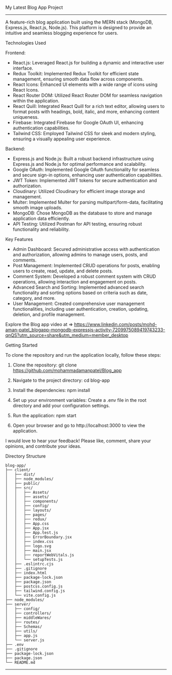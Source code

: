 
My Latest Blog App Project

---

A feature-rich blog application built using the MERN stack (MongoDB, Express.js, React.js, Node.js). This platform is designed to provide an intuitive and seamless blogging experience for users.

Technologies Used

Frontend:

- React.js: Leveraged React.js for building a dynamic and interactive user interface.
- Redux Toolkit: Implemented Redux Toolkit for efficient state management, ensuring smooth data flow across components.
- React Icons: Enhanced UI elements with a wide range of icons using React Icons.
- React Router DOM: Utilized React Router DOM for seamless navigation within the application.
- React Quill: Integrated React Quill for a rich text editor, allowing users to format posts with headings, bold, italic, and more, enhancing content uniqueness.
- Firebase: Integrated Firebase for Google OAuth UI, enhancing authentication capabilities.
- Tailwind CSS: Employed Tailwind CSS for sleek and modern styling, ensuring a visually appealing user experience.

Backend:

- Express.js and Node.js: Built a robust backend infrastructure using Express.js and Node.js for optimal performance and scalability.
- Google OAuth: Implemented Google OAuth functionality for seamless and secure sign-in options, enhancing user authentication capabilities.
- JWT Token: Implemented JWT tokens for secure authentication and authorization.
- Cloudinary: Utilized Cloudinary for efficient image storage and management.
- Multer: Implemented Multer for parsing multipart/form-data, facilitating smooth image uploads.
- MongoDB: Chose MongoDB as the database to store and manage application data efficiently.
- API Testing: Utilized Postman for API testing, ensuring robust functionality and reliability.

Key Features

- Admin Dashboard: Secured administrative access with authentication and authorization, allowing admins to manage users, posts, and comments.
- Post Management: Implemented CRUD operations for posts, enabling users to create, read, update, and delete posts.
- Comment System: Developed a robust comment system with CRUD operations, allowing interaction and engagement on posts.
- Advanced Search and Sorting: Implemented advanced search functionality and sorting options based on criteria such as date, category, and more.
- User Management: Created comprehensive user management functionalities, including user authentication, creation, updating, deletion, and profile management.

Explore the Blog app video at => https://www.linkedin.com/posts/mohd-aman-patel_blogapp-mongodb-expressjs-activity-7209975089419743233-qnQS?utm_source=share&utm_medium=member_desktop

Getting Started

To clone the repository and run the application locally, follow these steps:

1. Clone the repository:
   git clone https://github.com/mohammadamanpatel/Blog_app

2. Navigate to the project directory:
   cd blog-app

3. Install the dependencies:
   npm install

4. Set up your environment variables:
   Create a .env file in the root directory and add your configuration settings.

5. Run the application:
   npm start

6. Open your browser and go to http://localhost:3000 to view the application.

I would love to hear your feedback! Please like, comment, share your opinions, and contribute your ideas.

Directory Structure
```
blog-app/
├── client/
│   ├── dist/
│   ├── node_modules/
│   ├── public/
│   ├── src/
│   │   ├── Assets/
│   │   ├── assets/
│   │   ├── components/
│   │   ├── config/
│   │   ├── layouts/
│   │   ├── pages/
│   │   ├── redux/
│   │   ├── App.css
│   │   ├── App.jsx
│   │   ├── App.test.js
│   │   ├── ErrorBoundary.jsx
│   │   ├── index.css
│   │   ├── logo.svg
│   │   ├── main.jsx
│   │   ├── reportWebVitals.js
│   │   └── setupTests.js
│   ├── .eslintrc.cjs
│   ├── .gitignore
│   ├── index.html
│   ├── package-lock.json
│   ├── package.json
│   ├── postcss.config.js
│   ├── tailwind.config.js
│   └── vite.config.js
├── node_modules/
├── server/
│   ├── config/
│   ├── controllers/
│   ├── middleWares/
│   ├── routes/
│   ├── Schemas/
│   ├── utils/
│   ├── app.js
│   └── server.js
├── .env
├── .gitignore
├── package-lock.json
├── package.json
└── README.md
```
---
